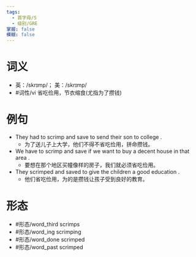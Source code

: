 ```yaml
---
tags:
  - 首字母/S
  - 级别/GRE
掌握: false
模糊: false
---
```

# 词义
- 英：/skrɪmp/； 美：/skrɪmp/
- #词性/vi  省吃俭用，节衣缩食(尤指为了攒钱)
# 例句
- They had to scrimp and save to send their son to college .
	- 为了送儿子上大学，他们不得不省吃俭用，拼命攒钱。
- We have to scrimp and save if we want to buy a decent house in that area .
	- 要想在那个地区买幢像样的房子，我们就必须省吃俭用。
- They scrimped and saved to give the children a good education .
	- 他们省吃俭用，为的是攒钱让孩子受到良好的教育。
# 形态
- #形态/word_third scrimps
- #形态/word_ing scrimping
- #形态/word_done scrimped
- #形态/word_past scrimped
